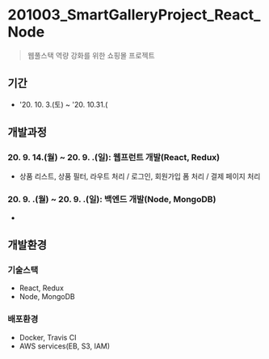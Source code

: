 
# 201003_SmartGalleryProject_React_Node
> 웹풀스택 역량 강화를 위한 쇼핑몰 프로젝트

## 기간
* '20. 10. 3.(토) ~ '20. 10.31.(

## 개발과정
### 20. 9. 14.(월) ~ 20. 9. .(일): 웹프런트 개발(React, Redux)
* 상품 리스트, 상품 필터, 라우트 처리 / 로그인, 회원가입 폼 처리 / 결제 페이지 처리
### 20. 9. .(월) ~ 20. 9. .(일): 백엔드 개발(Node, MongoDB)
* 

## 개발환경
### 기술스택
* React, Redux
* Node, MongoDB
### 배포환경
* Docker, Travis CI
* AWS services(EB, S3, IAM)



